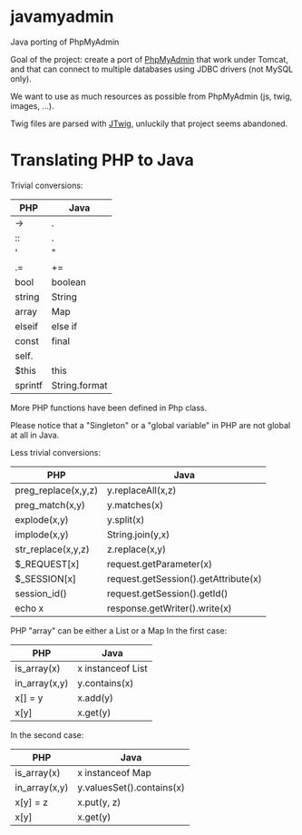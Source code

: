 # javamyadmin
Java porting of PhpMyAdmin

Goal of the project: create a port of [PhpMyAdmin](https://github.com/phpmyadmin/phpmyadmin) that work under Tomcat, and that can connect to multiple databases using JDBC drivers (not MySQL only).

We want to use as much resources as possible from PhpMyAdmin (js, twig, images, ...).

Twig files are parsed with [JTwig](https://github.com/jtwig/jtwig-core), unluckily that project seems abandoned.

	
# Translating PHP to Java

Trivial conversions:

|  PHP     |   Java   |
|----------|----------|
|   ->     |    .     |
|   ::     |    .     |
|   '      |    "     |
|   .=     |    +=    |
| bool     | boolean  |
| string   | String   |
|  array   |  Map     |
| elseif   | else if  |
|  const   |  final   |
| self.    |          |
| $this    |   this   |
| sprintf  | String.format |

More PHP functions have been defined in Php class.

Please notice that a "Singleton" or a "global variable" in PHP are not global at all in Java.

Less trivial conversions:

|  PHP     |   Java   |
|----------|----------|
| preg_replace(x,y,z)   |  y.replaceAll(x,z)         |
| preg_match(x,y)       |  y.matches(x)              |
| explode(x,y)          |  y.split(x)                |
| implode(x,y)          |  String.join(y,x)          |
| str_replace(x,y,z)    |  z.replace(x,y)            |
| $_REQUEST[x]          |  request.getParameter(x)   |
| $_SESSION[x]          |  request.getSession().getAttribute(x)      |
| session_id()          |  request.getSession().getId()              |
| echo x                |  response.getWriter().write(x)             |

PHP "array" can be either a List or a Map
In the first case:

|  PHP     |   Java   |
|----------|----------|
| is_array(x)           | x instanceof List   |
| in_array(x,y)         | y.contains(x)       |
| x[] = y               | x.add(y)            |
| x[y]                  | x.get(y)            |

In the second case:

|  PHP     |   Java   |
|----------|----------|
| is_array(x)           | x instanceof Map          |
| in_array(x,y)         | y.valuesSet().contains(x) |
| x[y] = z              | x.put(y, z)               |
| x[y]                  | x.get(y)                  |

